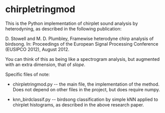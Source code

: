 chirpletringmod
===============

This is the Python implementation of chirplet sound analysis by heterodyning,
as described in the following publication:

D. Stowell and M. D. Plumbley, Framewise heterodyne chirp analysis of birdsong.
   In: Proceedings of the European Signal Processing Conference (EUSIPCO 2012),
   August 2012.

You can think of this as being like a spectrogram analysis, but augmented with
an extra dimension, that of *slope*.

Specific files of note:

 * chirpletringmod.py -- the main file, the implementation of the method.
    Does not depend on other files in the project, but does require numpy.

 * knn_birdclassif.py -- birdsong classification by simple kNN applied to
    chirplet histograms, as described in the above research paper.


